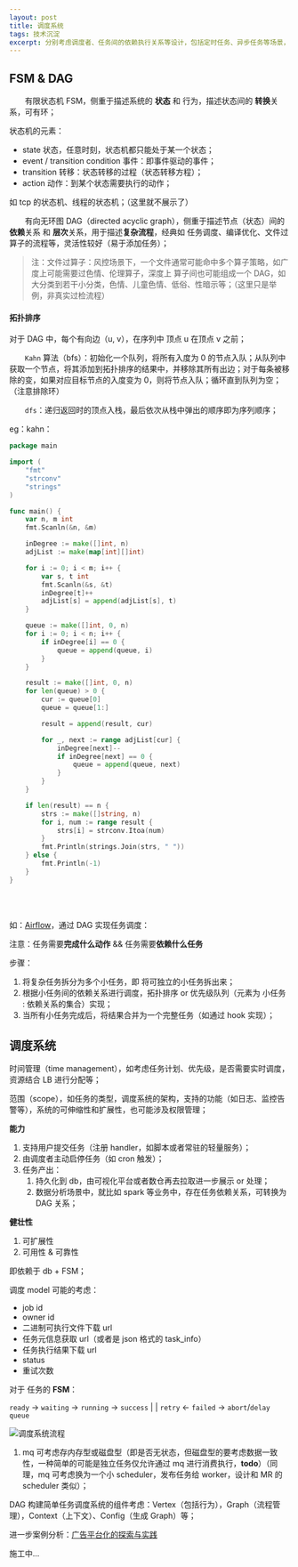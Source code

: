 ```yaml
---
layout: post
title: 调度系统
tags: 技术沉淀
excerpt: 分别考虑调度者、任务间的依赖执行关系等设计，包括定时任务、异步任务等场景，顺便聊聊 FSM 和 DAG；
---
```


## FSM & DAG
&emsp;&emsp;有限状态机 FSM，侧重于描述系统的 **状态** 和 行为，描述状态间的 **转换**关系，可有环；

状态机的元素：
- state 状态，任意时刻，状态机都只能处于某一个状态；
- event / transition condition 事件：即事件驱动的事件；
- transition 转移：状态转移的过程（状态转移方程）；
- action 动作：到某个状态需要执行的动作；

如 tcp 的状态机、线程的状态机；（这里就不展示了）

&emsp;&emsp;有向无环图 DAG（directed acyclic graph），侧重于描述节点（状态）间的 **依赖**关系 和 **层次**关系，用于描述**复杂流程**，经典如 任务调度、编译优化、文件过算子的流程等，灵活性较好（易于添加任务）；

> 注：文件过算子：风控场景下，一个文件通常可能命中多个算子策略，如广度上可能需要过色情、伦理算子，深度上 算子间也可能组成一个 DAG，如大分类到若干小分类，色情、儿童色情、低俗、性暗示等；（这里只是举例，非真实过检流程）


#### 拓扑排序
对于 DAG 中，每个有向边（u, v），在序列中 顶点 u 在顶点 v 之前；

&emsp;&emsp;`Kahn` 算法（bfs）：初始化一个队列，将所有入度为 0 的节点入队；从队列中获取一个节点，将其添加到拓扑排序的结果中，并移除其所有出边；对于每条被移除的变，如果对应目标节点的入度变为 0，则将节点入队；循环直到队列为空；（注意排除环）

&emsp;&emsp;`dfs`：递归返回时的顶点入栈，最后依次从栈中弹出的顺序即为序列顺序；

eg：kahn：
```go
package main

import (
	"fmt"
	"strconv"
	"strings"
)

func main() {
	var n, m int
	fmt.Scanln(&n, &m)

	inDegree := make([]int, n)
	adjList := make(map[int][]int)

	for i := 0; i < m; i++ {
		var s, t int
		fmt.Scanln(&s, &t)
		inDegree[t]++
		adjList[s] = append(adjList[s], t)
	}

	queue := make([]int, 0, n)
	for i := 0; i < n; i++ {
		if inDegree[i] == 0 {
			queue = append(queue, i)
		}
	}

	result := make([]int, 0, n)
	for len(queue) > 0 {
		cur := queue[0]
		queue = queue[1:]

		result = append(result, cur)

		for _, next := range adjList[cur] {
			inDegree[next]--
			if inDegree[next] == 0 {
				queue = append(queue, next)
			}
		}
	}

	if len(result) == n {
		strs := make([]string, n)
		for i, num := range result {
			strs[i] = strconv.Itoa(num)
		}
		fmt.Println(strings.Join(strs, " "))
	} else {
		fmt.Println(-1)
	}
}
```

<br>
<br>

如：[Airflow](https://github.com/apache/airflow)，通过 DAG 实现任务调度：

注意：任务需要**完成什么动作** && 任务需要**依赖什么任务**

步骤：
1. 将复杂任务拆分为多个小任务，即 将可独立的小任务拆出来；
2. 根据小任务间的依赖关系进行调度，拓扑排序 or 优先级队列（元素为 小任务 : 依赖关系的集合）实现；
3. 当所有小任务完成后，将结果合并为一个完整任务（如通过 hook 实现）；



## 调度系统
时间管理（time management），如考虑任务计划、优先级，是否需要实时调度，资源结合 LB 进行分配等；

范围（scope），如任务的类型，调度系统的架构，支持的功能（如日志、监控告警等），系统的可伸缩性和扩展性，也可能涉及权限管理；

**能力**
1. 支持用户提交任务（注册 handler，如脚本或者常驻的轻量服务）；
2. 由调度者主动启停任务（如 cron 触发）；
3. 任务产出：
   1. 持久化到 db，由可视化平台或者数仓再去拉取进一步展示 or 处理；
   2. 数据分析场景中，就比如 spark 等业务中，存在任务依赖关系，可转换为 DAG 关系；

**健壮性**
1. 可扩展性
2. 可用性 & 可靠性

即依赖于 db + FSM；

调度 model 可能的考虑：
- job id
- owner id
- 二进制可执行文件下载 url
- 任务元信息获取 url（或者是 json 格式的 task_info）
- 任务执行结果下载 url
- status
- 重试次数

对于 任务的 **FSM**：

`ready` -> `waiting` -> `running` -> `success`
              |             |
          `retry`   <-  `failed` -> `abort`/`delay queue`

<p><img src="https://acceleratorssr.github.io/image/job.png" alt="调度系统流程"></p>

1. mq 可考虑存内存型或磁盘型（即是否无状态，但磁盘型的要考虑数据一致性，一种简单的可能是独立任务仅允许通过 mq 进行消费执行，**todo**）（同理，mq 可考虑换为一个小 scheduler，发布任务给 worker，设计和 MR 的scheduler 类似）；

DAG 构建简单任务调度系统的组件考虑：Vertex（包括行为），Graph（流程管理），Context（上下文）、Config（生成 Graph）等；

进一步案例分析：[广告平台化的探索与实践](https://tech.meituan.com/2022/03/03/exploration-and-practice-of-advertising-engine-platforming.html)

施工中...